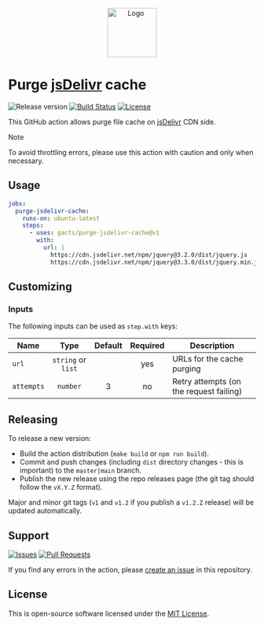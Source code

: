 <p align="center">
  <img src="https://avatars.githubusercontent.com/u/6191378?s=200&v=4" alt="Logo" width="100" />
</p>

# Purge [jsDelivr][jsdelivr] cache

![Release version][badge_release_version]
[![Build Status][badge_build]][link_build]
[![License][badge_license]][link_license]

This GitHub action allows purge file cache on [jsDelivr][jsdelivr] CDN side.

> [!NOTE]
> To avoid throttling errors, please use this action with caution and only when necessary.

## Usage

```yaml
jobs:
  purge-jsdelivr-cache:
    runs-on: ubuntu-latest
    steps:
      - uses: gacts/purge-jsdelivr-cache@v1
        with:
          url: |
            https://cdn.jsdelivr.net/npm/jquery@3.2.0/dist/jquery.js
            https://cdn.jsdelivr.net/npm/jquery@3.3.0/dist/jquery.min.js
```

## Customizing

### Inputs

The following inputs can be used as `step.with` keys:

| Name       |        Type        | Default | Required | Description                             |
|------------|:------------------:|:-------:|:--------:|-----------------------------------------|
| `url`      | `string` or `list` |         |   yes    | URLs for the cache purging              |
| `attempts` |      `number`      |    3    |    no    | Retry attempts (on the request failing) |

## Releasing

To release a new version:

- Build the action distribution (`make build` or `npm run build`).
- Commit and push changes (including `dist` directory changes - this is important) to the `master|main` branch.
- Publish the new release using the repo releases page (the git tag should follow the `vX.Y.Z` format).

Major and minor git tags (`v1` and `v1.2` if you publish a `v1.2.Z` release) will be updated automatically.

## Support

[![Issues][badge_issues]][link_issues]
[![Pull Requests][badge_pulls]][link_pulls]

If you find any errors in the action, please [create an issue][link_create_issue] in this repository.

## License

This is open-source software licensed under the [MIT License][link_license].

[badge_build]:https://img.shields.io/github/actions/workflow/status/gacts/purge-jsdelivr-cache/tests.yml?branch=master&maxAge=30
[badge_release_version]:https://img.shields.io/github/release/gacts/purge-jsdelivr-cache.svg?maxAge=30
[badge_license]:https://img.shields.io/github/license/gacts/purge-jsdelivr-cache.svg?longCache=true
[badge_release_date]:https://img.shields.io/github/release-date/gacts/purge-jsdelivr-cache.svg?maxAge=180
[badge_commits_since_release]:https://img.shields.io/github/commits-since/gacts/purge-jsdelivr-cache/latest.svg?maxAge=45
[badge_issues]:https://img.shields.io/github/issues/gacts/purge-jsdelivr-cache.svg?maxAge=45
[badge_pulls]:https://img.shields.io/github/issues-pr/gacts/purge-jsdelivr-cache.svg?maxAge=45

[link_build]:https://github.com/gacts/purge-jsdelivr-cache/actions
[link_license]:https://github.com/gacts/purge-jsdelivr-cache/blob/master/LICENSE
[link_issues]:https://github.com/gacts/purge-jsdelivr-cache/issues
[link_create_issue]:https://github.com/gacts/purge-jsdelivr-cache/issues/new
[link_pulls]:https://github.com/gacts/purge-jsdelivr-cache/pulls

[jsdelivr]:https://www.jsdelivr.com/
